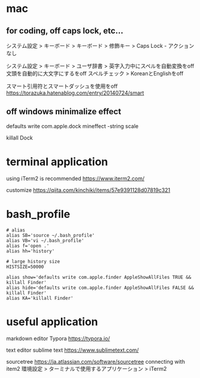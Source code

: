 # mac

## for coding, off caps lock, etc...

システム設定 > キーボード > キーボード > 修飾キー > Caps Lock - アクションなし

システム設定 > キーボード > ユーザ辞書 > 
英字入力中にスペルを自動変換をoff
文頭を自動的に大文字にするをoff
スペルチェック > KoreanとEnglishをoff

スマート引用符とスマートダッシュを使用をoff
https://torazuka.hatenablog.com/entry/20140724/smart

## off windows minimalize effect

defaults write com.apple.dock mineffect -string scale

killall Dock


# terminal application

using iTerm2 is recommended
https://www.iterm2.com/

customize
https://qiita.com/kinchiki/items/57e9391128d07819c321

# bash_profile

```
# alias
alias SB='source ~/.bash_profile'
alias VB='vi ~/.bash_profile'
alias f='open .'
alias hh='history'

# large history size 
HISTSIZE=50000

alias show='defaults write com.apple.finder AppleShowAllFiles TRUE && killall Finder'
alias hide='defaults write com.apple.finder AppleShowAllFiles FALSE && killall Finder'
alias KA='killall Finder'
```

# useful application
markdown editor
Typora
https://typora.io/

text editor
sublime text
https://www.sublimetext.com/

sourcetree
https://ja.atlassian.com/software/sourcetree
connecting with item2
環境設定 > ターミナルで使用するアプリケーション > iTerm2


